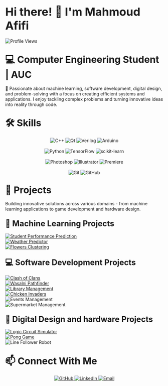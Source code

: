 # <span style="font-size: 36px;">Hi there! 👋 I'm Mahmoud Afifi</span>
![Profile Views](https://komarev.com/ghpvc/?username=mahmoudhossamws&color=blue)

## <span style="font-size: 30px;">💻 Computer Engineering Student | AUC</span>
🎯 Passionate about machine learning, software development, digital design, and problem-solving with a focus on creating efficient systems and applications. I enjoy tackling complex problems and turning innovative ideas into reality through code.

## <span style="font-size: 30px;">🛠️ Skills</span>
<!-- C++, Qt, Verilog -->
<div align="center">
 <img src="https://img.shields.io/badge/-C%2B%2B-00599C?logo=C%2B%2B&logoColor=white&style=flat&logoSize=40" alt="C++">
 <img src="https://img.shields.io/badge/Qt-%2341CD52?logo=Qt&logoColor=white&logoSize=40" alt="Qt">
 <img src="https://img.shields.io/badge/Verilog-%23F05032?logo=Xilinx&logoColor=white&logoSize=40" alt="Verilog">
 <img src="https://img.shields.io/badge/Arduino-%2300979D?logo=Arduino&logoColor=white&logoSize=40" alt="Arduino">
</div>
<br />

<!-- Python, ML Tools -->
<div align="center">
  <img src="https://img.shields.io/badge/-Python-3776AB?logo=Python&logoColor=white&style=flat&logoSize=40" alt="Python">
  <img src="https://img.shields.io/badge/TensorFlow-%23FF6F00?logo=TensorFlow&logoColor=white&logoSize=40" alt="TensorFlow">
  <img src="https://img.shields.io/badge/scikit--learn-%23F7931E?logo=scikit-learn&logoColor=white&logoSize=40" alt="scikit-learn">
</div>
<br />

<!-- Design Tools -->
<div align="center">
  <img src="https://img.shields.io/badge/Photoshop-%2331A8FF?logo=AdobePhotoshop&logoColor=white&logoSize=40" alt="Photoshop">
  <img src="https://img.shields.io/badge/Illustrator-%23FF9A00?logo=AdobeIllustrator&logoColor=white&logoSize=40" alt="Illustrator">
  <img src="https://img.shields.io/badge/Premiere-%239999FF?logo=AdobePremierePro&logoColor=white&logoSize=40" alt="Premiere">
</div>
<br />

<!-- Dev Tools -->
<div align="center">
  <img src="https://img.shields.io/badge/Git-%23F05032?logo=Git&logoColor=white&logoSize=40" alt="Git">
  <img src="https://img.shields.io/badge/GitHub-%23181717?logo=GitHub&logoColor=white&logoSize=40" alt="GitHub">
</div>

## <span style="font-size: 30px;">🚀 Projects</span>
Building innovative solutions across various domains - from machine learning applications to game development and hardware design.

### <span style="font-size: 25px;">🔬 Machine Learning Projects</span>
<div>
  <a href="https://github.com/mahmoudhossamws/Student-Performance-Prediction-linear-regression-model">
    <img src="https://img.shields.io/badge/📊_Student_Performance_Prediction-Linear_Regression-blue?style=for-the-badge&logoSize=40" alt="Student Performance Prediction">
  </a>
</div>

<div>
  <a href="https://github.com/mahmoudhossamws/Weather-Predictor-Hidden-Markov-Model">
    <img src="https://img.shields.io/badge/🌦️_Weather_Predictor-Hidden_Markov_Model-yellow?style=for-the-badge&logoSize=40" alt="Weather Predictor">
  </a>
</div>

<div>
  <a href="https://github.com/mahmoudhossamws/Flowers-clustering-K-means-clustering-model">
    <img src="https://img.shields.io/badge/🌸_Flowers_Clustering-K--Means-green?style=for-the-badge&logoSize=40" alt="Flowers Clustering">
  </a>
</div>

### <span style="font-size: 25px;">💻 Software Development Projects</span>

<div>
  <a href="https://github.com/JOEElmenshawy/Mini-Clash-of-Clans-Project">
    <img src="https://img.shields.io/badge/🎮_Clash_of_Clans-Tower_Defense_Game-red?style=for-the-badge&logoSize=40" alt="Clash of Clans">
  </a>
</div>

<div>
  <a href="https://github.com/MohamESalem/Wasalni-QT">
    <img src="https://img.shields.io/badge/🗺️_Wasalni-Pathfinder_System-purple?style=for-the-badge&logoSize=40" alt="Wasalni Pathfinder">
  </a>
</div>

<div>
  <a href="https://github.com/omar-rabeh-18/LibraryManagementSystem">
    <img src="https://img.shields.io/badge/📚_Library_Management-System-teal?style=for-the-badge&logoSize=40" alt="Library Management">
  </a>
</div>

<div>
  <a href="https://github.com/mahmoudhossamws/Chicken-invaders-project-with-GUI">
    <img src="https://img.shields.io/badge/🚀_Chicken_Invaders-Arcade_Game-orange?style=for-the-badge&logoSize=40" alt="Chicken Invaders">
  </a>
</div>

<div>
  <img src="https://img.shields.io/badge/🎟️_Events_Management-Ticket_System-indigo?style=for-the-badge&logoSize=40" alt="Events Management">
</div>

<div>
  <img src="https://img.shields.io/badge/🛒_Supermarket_Management-Sales_System-lightblue?style=for-the-badge&logoSize=40" alt="Supermarket Management">
</div>

### <span style="font-size: 25px;">🔧 Digital Design and hardware Projects</span>

<div>
  <a href="https://github.com/AdhamElRouby/Logic-Circuit-Simulator">
    <img src="https://img.shields.io/badge/🧩_Logic_Circuit-Simulator-darkgreen?style=for-the-badge&logoSize=40" alt="Logic Circuit Simulator">
  </a>
</div>

<div>
  <a href="https://github.com/mahmoudhossamws/Pong_Game">
    <img src="https://img.shields.io/badge/🎮_Pong_Game-FPGA_Implementation-darkblue?style=for-the-badge&logoSize=40" alt="Pong Game">
  </a>
</div>

<div>
  <img src="https://img.shields.io/badge/🤖_Line_Follower-Arduino_Robot-cyan?style=for-the-badge&logoSize=40" alt="Line Follower Robot">
</div>

## <span style="font-size: 30px;">📫 Connect With Me</span>
<div align="center">
  <a href="https://github.com/mahmoudhossamws">
    <img src="https://img.shields.io/badge/GitHub-100000?style=for-the-badge&logo=github&logoColor=white&logoSize=40" alt="GitHub">
  </a>
  <a href="https://www.linkedin.com/in/mahmoud-hossam-abdel-ghaffar-34459b306">
    <img src="https://img.shields.io/badge/LinkedIn-0077B5?style=for-the-badge&logo=linkedin&logoColor=white&logoSize=40" alt="LinkedIn">
  </a>
  <a href="mailto:mahmoudhossam@aucegypt.edu">
    <img src="https://img.shields.io/badge/Email-D14836?style=for-the-badge&logo=gmail&logoColor=white&logoSize=40" alt="Email">
  </a>
</div>
